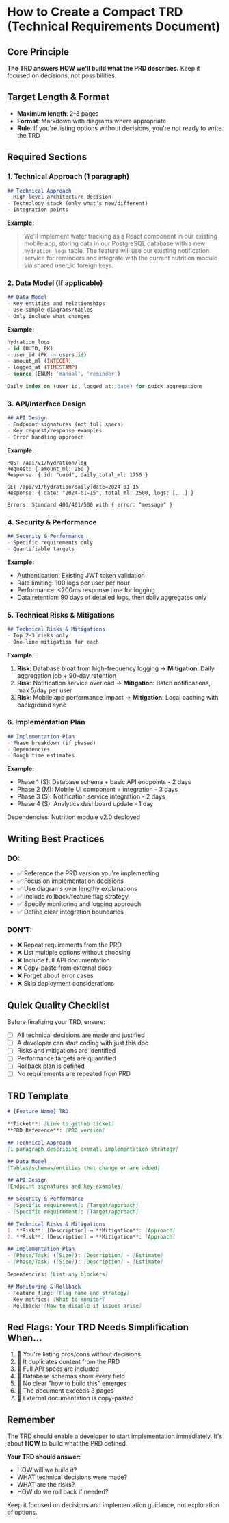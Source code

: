 # How to Create a Compact TRD (Technical Requirements Document)

## Core Principle

**The TRD answers HOW we'll build what the PRD describes.** Keep it focused on decisions, not possibilities.

## Target Length & Format

- **Maximum length**: 2-3 pages
- **Format**: Markdown with diagrams where appropriate
- **Rule**: If you're listing options without decisions, you're not ready to write the TRD

## Required Sections

### 1. Technical Approach (1 paragraph)

```markdown
## Technical Approach
- High-level architecture decision
- Technology stack (only what's new/different)
- Integration points
```

**Example:**
> We'll implement water tracking as a React component in our existing mobile app, storing data in
> our PostgreSQL database with a new `hydration_logs` table. The feature will use our existing
> notification service for reminders and integrate with the current nutrition module via shared
> user_id foreign keys.

### 2. Data Model (If applicable)

```markdown
## Data Model
- Key entities and relationships
- Use simple diagrams/tables
- Only include what changes
```

**Example:**

```sql
hydration_logs
- id (UUID, PK)
- user_id (FK -> users.id)
- amount_ml (INTEGER)
- logged_at (TIMESTAMP)
- source (ENUM: 'manual', 'reminder')

Daily index on (user_id, logged_at::date) for quick aggregations
```

### 3. API/Interface Design

```markdown
## API Design
- Endpoint signatures (not full specs)
- Key request/response examples
- Error handling approach
```

**Example:**

```text
POST /api/v1/hydration/log
Request: { amount_ml: 250 }
Response: { id: "uuid", daily_total_ml: 1750 }

GET /api/v1/hydration/daily?date=2024-01-15
Response: { date: "2024-01-15", total_ml: 2500, logs: [...] }

Errors: Standard 400/401/500 with { error: "message" }
```

### 4. Security & Performance

```markdown
## Security & Performance
- Specific requirements only
- Quantifiable targets
```

**Example:**

- Authentication: Existing JWT token validation
- Rate limiting: 100 logs per user per hour
- Performance: <200ms response time for logging
- Data retention: 90 days of detailed logs, then daily aggregates only

### 5. Technical Risks & Mitigations

```markdown
## Technical Risks & Mitigations
- Top 2-3 risks only
- One-line mitigation for each
```

**Example:**

1. **Risk**: Database bloat from high-frequency logging → **Mitigation**: Daily aggregation job + 90-day retention
2. **Risk**: Notification service overload → **Mitigation**: Batch notifications, max 5/day per user
3. **Risk**: Mobile app performance impact → **Mitigation**: Local caching with background sync

### 6. Implementation Plan

```markdown
## Implementation Plan
- Phase breakdown (if phased)
- Dependencies
- Rough time estimates
```

**Example:**

- Phase 1 (S): Database schema + basic API endpoints - 2 days
- Phase 2 (M): Mobile UI component + integration - 3 days  
- Phase 3 (S): Notification service integration - 2 days
- Phase 4 (S): Analytics dashboard update - 1 day

Dependencies: Nutrition module v2.0 deployed

## Writing Best Practices

### DO:

- ✅ Reference the PRD version you're implementing
- ✅ Focus on implementation decisions
- ✅ Use diagrams over lengthy explanations
- ✅ Include rollback/feature flag strategy
- ✅ Specify monitoring and logging approach
- ✅ Define clear integration boundaries

### DON'T:

- ❌ Repeat requirements from the PRD
- ❌ List multiple options without choosing
- ❌ Include full API documentation
- ❌ Copy-paste from external docs
- ❌ Forget about error cases
- ❌ Skip deployment considerations

## Quick Quality Checklist

Before finalizing your TRD, ensure:

- [ ] All technical decisions are made and justified
- [ ] A developer can start coding with just this doc
- [ ] Risks and mitigations are identified
- [ ] Performance targets are quantified
- [ ] Rollback plan is defined
- [ ] No requirements are repeated from PRD

## TRD Template

```markdown
# [Feature Name] TRD

**Ticket**: [Link to github ticket]
**PRD Reference**: [PRD version]

## Technical Approach
[1 paragraph describing overall implementation strategy]

## Data Model
[Tables/schemas/entities that change or are added]

## API Design
[Endpoint signatures and key examples]

## Security & Performance
- [Specific requirement]: [Target/approach]
- [Specific requirement]: [Target/approach]

## Technical Risks & Mitigations
1. **Risk**: [Description] → **Mitigation**: [Approach]
2. **Risk**: [Description] → **Mitigation**: [Approach]

## Implementation Plan
- [Phase/Task] ([Size]): [Description] - [Estimate]
- [Phase/Task] ([Size]): [Description] - [Estimate]

Dependencies: [List any blockers]

## Monitoring & Rollback
- Feature flag: [Flag name and strategy]
- Key metrics: [What to monitor]
- Rollback: [How to disable if issues arise]
```

## Red Flags: Your TRD Needs Simplification When...

1. 📛 You're listing pros/cons without decisions
2. 📛 It duplicates content from the PRD
3. 📛 Full API specs are included
4. 📛 Database schemas show every field
5. 📛 No clear "how to build this" emerges
6. 📛 The document exceeds 3 pages
7. 📛 External documentation is copy-pasted

## Remember

The TRD should enable a developer to start implementation immediately. It's about **HOW** to build what the PRD defined.

**Your TRD should answer:**

- HOW will we build it?
- WHAT technical decisions were made?
- WHAT are the risks?
- HOW do we roll back if needed?

Keep it focused on decisions and implementation guidance, not exploration of options.
